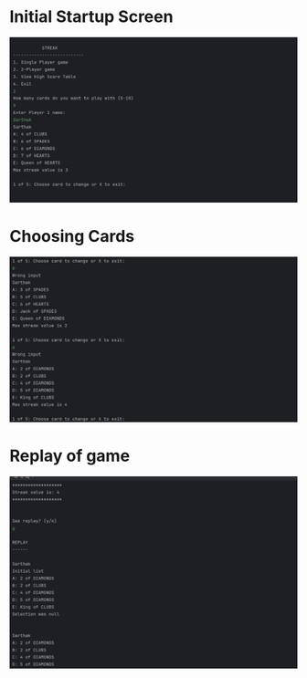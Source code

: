 # Initial Startup Screen
![Initial Screen](https://github.com/SarthakPaneru/Streak/blob/main/Screenshots/Initial.png)

# Choosing Cards
![Choosing cards](https://github.com/SarthakPaneru/Streak/blob/main/Screenshots/Choosing%20cards.png)

# Replay of game
![Replay](https://github.com/SarthakPaneru/Streak/blob/main/Screenshots/Replay.png)
